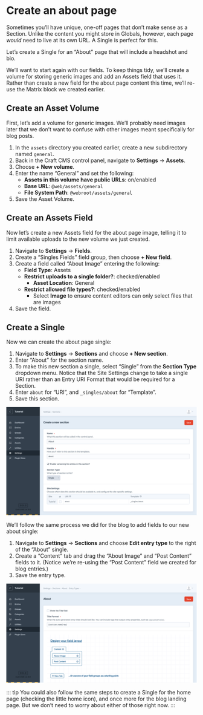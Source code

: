 # Create an about page

Sometimes you’ll have unique, one-off pages that don’t make sense as a Section. Unlike the content you might store in Globals, however, each page *would* need to live at its own URL. A Single is perfect for this.

Let’s create a Single for an “About” page that will include a headshot and bio.

We’ll want to start again with our fields. To keep things tidy, we’ll create a volume for storing generic images and add an Assets field that uses it. Rather than create a new field for the about page content this time, we’ll re-use the Matrix block we created earlier.

## Create an Asset Volume

First, let’s add a volume for generic images. We’ll probably need images later that we don’t want to confuse with other images meant specifically for blog posts.

1. In the `assets` directory you created earlier, create a new subdirectory named `general`.
2. Back in the Craft CMS control panel, navigate to **Settings** → **Assets**.
3. Choose **+ New volume**.
4. Enter the name “General” and set the following:
    - **Assets in this volume have public URLs**: on/enabled
    - **Base URL**: `@web/assets/general`
    - **File System Path**: `@webroot/assets/general`
5. Save the Asset Volume.

## Create an Assets Field

Now let’s create a new Assets field for the about page image, telling it to limit available uploads to the new volume we just created.

1. Navigate to **Settings** → **Fields**.
2. Create a “Singles Fields” field group, then choose **+ New field**.
3. Create a field called “About Image” entering the following:
    - **Field Type**: Assets
    - **Restrict uploads to a single folder?**: checked/enabled
        - **Asset Location**: General
    - **Restrict allowed file types?**: checked/enabled
        - Select **Image** to ensure content editors can only select files that are images
4. Save the field.

## Create a Single

Now we can create the about page single:

1. Navigate to **Settings** → **Sections** and choose **+ New section**.
2. Enter “About” for the section name.
3. To make this new section a single, select “Single” from the **Section Type** dropdown menu. Notice that the Site Settings change to take a single URI rather than an Entry URI Format that would be required for a Section.
4. Enter `about` for “URI”, and `_singles/about` for “Template”.
5. Save this section.

<BrowserShot url="http://tutorial.test/admin/settings/sections/new" :link="false" caption="Settings for the new about single.">
<img src="../images/about-single.png" alt="Screenshot of new single fields" />
</BrowserShot>

We’ll follow the same process we did for the blog to add fields to our new about single:

1. Navigate to **Settings** → **Sections** and choose **Edit entry type** to the right of the “About” single.
2. Create a “Content” tab and drag the “About Image” and “Post Content” fields to it. (Notice we’re re-using the “Post Content” field we created for blog entries.)
3. Save the entry type.

<BrowserShot url="http://tutorial.test/admin/settings/sections/2/entrytypes/2" :link="false" caption="The new about single’s field layout configuration.">
<img src="../images/about-field-layout.png" alt="Screenshot of about field type configuration" />
</BrowserShot>

::: tip
You could also follow the same steps to create a Single for the home page (checking the little home icon), and once more for the blog landing page. But we don’t need to worry about either of those right now.
:::
